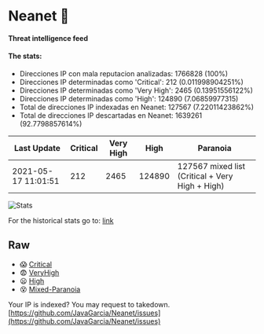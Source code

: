 # Neanet :hocho:
#### Threat intelligence feed
#### The stats:

- Direcciones IP con mala reputacion analizadas: 1766828 (100%)
- Direcciones IP determinadas como 'Critical':  212 (0.011998904251%)
- Direcciones IP determinadas como 'Very High':  2465 (0.13951556122%)
- Direcciones IP determinadas como 'High':  124890 (7.06859977315)
- Total de direcciones IP indexadas en Neanet:  127567 (7.22011423862%)
- Total de direcciones IP descartadas en Neanet:  1639261 (92.7798857614%)

| Last Update | Critical | Very High | High | Paranoia |
| --- | --- | --- | --- | --- |
| 2021-05-17 11:01:51 | 212 | 2465 | 124890 | 127567 mixed list (Critical + Very High + High)|

![Stats](https://docs.google.com/spreadsheets/d/e/2PACX-1vSnaNMIXVabIpDJjufMlzH7poXnshF3mgd8Is1g9ytUEzVsP5my4Trn8f-xkoLLQ38xpL3HtmUexLo6/pubchart?oid=501124687&format=image)

For the historical stats go to: [link](/stats.csv)
## Raw
- :scream: [Critical](https://raw.githubusercontent.com/JavaGarcia/Neanet/master/blacklists/neanet_critical.txt)
- :fearful: [VeryHigh](https://raw.githubusercontent.com/JavaGarcia/Neanet/master/blacklists/neanet_veryHigh.txtt)
- :frowning: [High](https://raw.githubusercontent.com/JavaGarcia/Neanet/master/blacklists/neanet_high.txt)
- :dizzy_face: [Mixed-Paranoia](https://raw.githubusercontent.com/JavaGarcia/Neanet/master/blacklists/neanet_all.txt)


Your IP is indexed? You may request to takedown. [https://github.com/JavaGarcia/Neanet/issues](https://github.com/JavaGarcia/Neanet/issues)




























































































































































































































































































































































































































































































































































































































































































































































































































































































































































































































































































































































































































































































































































































































































































































































































































































































































































































































































































































































































































































































































































































































































































































































































































































































































































































































































































































































































































































































































































































































































































































































































































































































































































































































































































































































































































































































































































































































































































































































































































































































































































































































































































































































































































































































































































































































































































































































































































































































































































































































































































































































































































































































































































































































































































































































































































































































































































































































































































































































































































































































































































































































































































































































































































































































































































































































